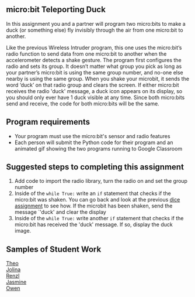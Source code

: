micro:bit Teleporting Duck
--------------------
In this assignment you and a partner will program two micro:bits to make a duck (or something else) fly invisibly through the air from one micro:bit to another.

Like the previous Wireless Intruder program, this one uses the micro:bit’s radio function to send data from one micro:bit to another when the accelerometer detects a shake gesture. The program first configures the radio and sets its group. It doesn’t matter what group you pick as long as your partner’s micro:bit is using the same group number, and no-one else nearby is using the same group. When you shake your microbit, it sends the word ‘duck’ on that radio group and clears the screen. If either micro:bit receives the radio 'duck' message, a duck icon appears on its display, so you should only ever have 1 duck visible at any time. Since both micro:bits send and receive, the code for both micro:bits will be the same.

Program requirements
-----------------
* Your program must use the micro:bit's sensor and radio features
* Each person will submit the Python code for their program and an animated gif showing the two programs running to Google Classroom

Suggested steps to completing this assignment
----------
1. Add code to import the radio library, turn the radio on and set the group number
2. Inside of the `while True:` write an `if` statement that checks if the micro:bit was shaken. You can go back and look at the previous [dice assignment](https://github.com/Computer-Programming-B/MicrobitDice/blob/main/README.md#microbit-dice) to see how. If the microbit has been shaken, send the message `'duck' and clear the display
3. Inside of the `while True:` write another `if` statement that checks if the micro:bit has received the 'duck' message. If so, display the duck image.

Samples of Student Work
---------
[Theo](TheoDuck.gif)   
[Jolina](JolinaDuck.gif)   
[Renzl](RenzlDuck.gif)   
[Jasmine](JasmineDuck.gif)   
[Owen](OwenDuck.GIF)   
